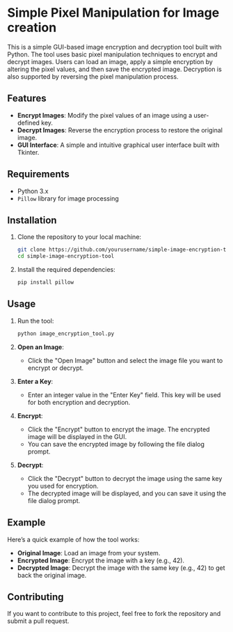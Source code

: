 # Simple Pixel Manipulation for Image creation

This is a simple GUI-based image encryption and decryption tool built with Python. The tool uses basic pixel manipulation techniques to encrypt and decrypt images. Users can load an image, apply a simple encryption by altering the pixel values, and then save the encrypted image. Decryption is also supported by reversing the pixel manipulation process.

## Features

- **Encrypt Images**: Modify the pixel values of an image using a user-defined key.
- **Decrypt Images**: Reverse the encryption process to restore the original image.
- **GUI Interface**: A simple and intuitive graphical user interface built with Tkinter.

## Requirements

- Python 3.x
- `Pillow` library for image processing

## Installation

1. Clone the repository to your local machine:
    ```bash
    git clone https://github.com/yourusername/simple-image-encryption-tool.git
    cd simple-image-encryption-tool
    ```

2. Install the required dependencies:
    ```bash
    pip install pillow
    ```

## Usage

1. Run the tool:
    ```bash
    python image_encryption_tool.py
    ```

2. **Open an Image**:
   - Click the "Open Image" button and select the image file you want to encrypt or decrypt.

3. **Enter a Key**:
   - Enter an integer value in the "Enter Key" field. This key will be used for both encryption and decryption.

4. **Encrypt**:
   - Click the "Encrypt" button to encrypt the image. The encrypted image will be displayed in the GUI.
   - You can save the encrypted image by following the file dialog prompt.

5. **Decrypt**:
   - Click the "Decrypt" button to decrypt the image using the same key you used for encryption.
   - The decrypted image will be displayed, and you can save it using the file dialog prompt.

## Example

Here’s a quick example of how the tool works:

- **Original Image**: Load an image from your system.
- **Encrypted Image**: Encrypt the image with a key (e.g., 42).
- **Decrypted Image**: Decrypt the image with the same key (e.g., 42) to get back the original image.



## Contributing

If you want to contribute to this project, feel free to fork the repository and submit a pull request. 
